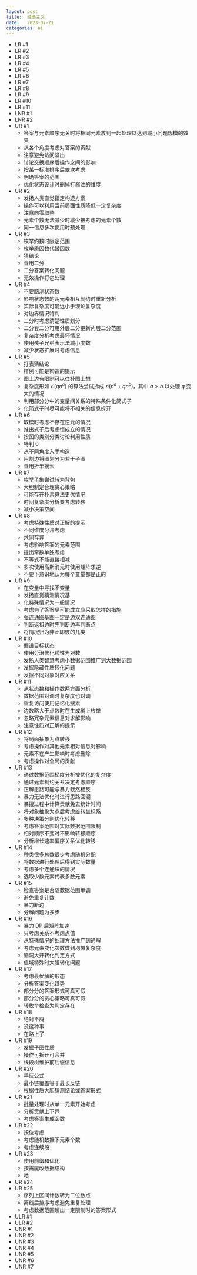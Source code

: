 ```yaml
---
layout: post
title:  经验主义
date:   2023-07-21
categories: oi
---
```


*   LR #1
*   LR #2
*   LR #3
*   LR #4
*   LR #5
*   LR #6
*   LR #7
*   LR #8
*   LR #9
*   LR #10
*   LR #11
*   LNR #1
*   LNR #2
*   UR #1
    *   答案与元素顺序无关时将相同元素放到一起处理以达到减小问题规模的效果
    *   从各个角度考虑对答案的贡献
    *   注意避免访问溢出
    *   讨论交换顺序后操作之间的影响
    *   按某一标准排序后依次考虑
    *   明确答案的范围
    *   优化状态设计时删掉打酱油的维度
*   UR #2
    *   发扬人类直觉指定构造方案
    *   操作可以利用当前局面性质降低一定复杂度
    *   注意向零取整
    *   元素个数无法减少时减少被考虑的元素个数
    *   同一信息多次使用时预处理
*   UR #3
    *   枚举约数时限定范围
    *   枚举质因数代替因数
    *   猜结论
    *   善用二分
    *   二分答案转化问题
    *   无效操作打包处理
*   UR #4
    *   不要脑测状态数
    *   影响状态数的两元素相互制约时重新分析
    *   实际复杂度可能远小于理论复杂度
    *   对边界情况特判
    *   二分时考虑清楚性质划分
    *   二分套二分可用外层二分更新内层二分范围
    *   复杂度分析考虑最坏情况
    *   使用孩子兄弟表示法减小度数
    *   减少状态扩展时考虑信息
*   UR #5
    *   打表猜结论
    *   样例可能是构造的提示
    *   图上边有限制可以往补图上想
    *   复杂度形如 $\mathcal O(q n^a)$ 的算法尝试拆成 $\mathcal O(n^a + qn^b)$，其中 $a \gt b$ 以处理 $q$ 变大的情况
    *   利用部分分中的变量间关系的特殊条件化简式子
    *   化简式子时尽可能将不相关的信息拆开
*   UR #6
    *   取模时考虑不存在逆元的情况
    *   推出式子后考虑恒成立的情况
    *   按图的类别分类讨论利用性质
    *   特判 0
    *   从不同角度入手构造
    *   用割边将图划分为若干子图
    *   善用折半搜索
*   UR #7
    *   枚举子集尝试转为背包
    *   大胆制定合理贪心策略
    *   可能存在朴素算法更优情况
    *   时间复杂度分析要考虑转移
    *   减小决策空间
*   UR #8
    *   考虑特殊性质对正解的提示
    *   不同维度分开考虑
    *   求同存异
    *   考虑影响答案的元素范围
    *   提出常数单独考虑
    *   不等式不能直接相减
    *   多次使用高斯消元时使用矩阵求逆
    *   不要下意识地认为每个变量都是正的
*   UR #9
    *   在变量中寻找不变量
    *   发扬直觉猜测情况基
    *   化特殊情况为一般情况
    *   考虑为了答案尽可能成立应采取怎样的措施
    *   强连通图基图一定是边双连通图
    *   判断返祖边时先判断边再判断点
    *   将情况归为非此即彼的几类
*   UR #10
    *   假设目标状态
    *   使用分治优化线性为对数
    *   发扬人类智慧考虑小数据范围推广到大数据范围
    *   发掘隐藏性质转化问题
    *   发掘不同对象对应关系
*   UR #11
    *   从状态数和操作数两方面分析
    *   数据范围对调时复杂度也对调
    *   重复访问使用记忆化搜索
    *   边数略大于点数时在生成树上枚举
    *   忽略冗杂元素信息对求解影响
    *   注意性质对正解的提示
*   UR #12
    *   将局面抽象为点转移
    *   考虑操作对其他元素相对信息对影响
    *   元素不在产生影响时考虑删除
    *   考虑操作对全局的贡献
*   UR #13
    *   通过数据范围梯度分析被优化的复杂度
    *   通过元素制约关系决定考虑顺序
    *   正解思路可能与暴力截然相反
    *   暴力无法优化时进行思路回溯
    *   暴搜过程中计算贡献免去统计时间
    *   将对象抽象为点后考虑旋转坐标系
    *   多种决策分别优化转移
    *   考虑答案范围对实际数据范围限制
    *   相对顺序不变时不影响转移顺序
    *   分析增长速率偏序关系优化转移
*   UR #14
    *   种类很多总数很少考虑随机分配
    *   将数据进行处理后得到实际数量
    *   考虑多个连通块的情况
    *   选取少数元素代表多数元素
*   UR #15
    *   检查答案是否随数据范围单调
    *   避免重复计数
    *   暴力断边
    *   分解问题为多步
*   UR #16
    *   暴力 DP 后矩阵加速
    *   只考虑关系不考虑点值
    *   从特殊情况的处理方法推广到通解
    *   考虑元素变化次数做到均摊复杂度
    *   脑洞大开转化判定方式
    *   值域特殊时大胆转化问题
*   UR #17
    *   考虑最优解的形态
    *   分析答案变化趋势
    *   部分分的答案形式可真可假
    *   部分分的贪心策略可真可假
    *   转枚举检查为判定存在
*   UR #18
    *   绝对不鸽
    *   没这种事
    *   在路上了
*   UR #19
    *   发掘子图性质
    *   操作可拆开可合并
    *   线段树维护前后缀信息
*   UR #20
    *   手玩公式
    *   最小链覆盖等于最长反链
    *   根据性质大胆猜测结论或答案形式
*   UR #21
    *   批量处理时从单一元素开始考虑
    *   分析贡献上下界
    *   考虑答案生成函数
*   UR #22
    *   按位考虑
    *   考虑随机数据下元素个数
    *   考虑连续段
*   UR #23
    *   使用前缀和优化
    *   按需魔改数据结构
    *   咕
*   UR #24
*   UR #25
    *   序列上区间计数转为二位数点
    *   离线后排序考虑避免重复处理
    *   考虑数据范围超出一定限制时的答案形式
*   ULR #1
*   ULR #2
*   UNR #1
*   UNR #2
*   UNR #3
*   UNR #4
*   UNR #5
*   UNR #6
*   UNR #7